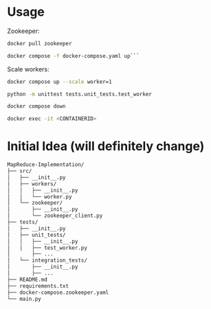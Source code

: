 # Usage

Zookeeper:
```bash
docker pull zookeeper
```

```bash
docker compose -f docker-compose.yaml up```
```

Scale workers:
```bash
docker compose up --scale worker=1
```

```bash
python -m unittest tests.unit_tests.test_worker
```

```bash
docker compose down
```

```bash
docker exec -it <CONTAINERID>
```

# Initial Idea (will definitely change)
```markdown
MapReduce-Implementation/
├── src/
│   ├── __init__.py
│   ├── workers/
│   │   ├── __init__.py
│   │   └── worker.py
│   └── zookeeper/
│       ├── __init__.py
│       └── zookeeper_client.py
├── tests/
│   ├── __init__.py
│   ├── unit_tests/
│   │   ├── __init__.py
│   │   ├── test_worker.py
│       ├── ...
│   └── integration_tests/
│       ├── __init__.py
│       ├── ...
├── README.md
├── requirements.txt
├── docker-compose.zookeeper.yaml
└── main.py
```

